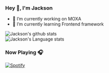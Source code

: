 ### Hey 👋, I'm Jackson


- 🔭 I’m currently working on MOXA
- 🌱 I’m currently learning Frontend framework

![Jackson's github stats](https://github-readme-stats.vercel.app/api?username=JacksonTsai&show_icons=true&hide_border=true)
<br />
![Jackson's Language stats](https://github-readme-stats-eight-theta.vercel.app/api/top-langs/?username=JacksonTsai&layout=compact&langs_count=8&hide_border=true)
<br />

### Now Playing 🎧

[![Spotify](https://github-readme-remake.vercel.app/api/spotify)](https://open.spotify.com/user/41ggdqf8w6e98hn8z038oy5ga)
<br/>
